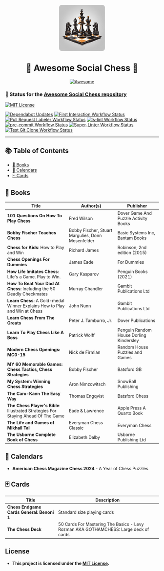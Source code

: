 <div align="center">
  <img src="assets/social-chess-logo.png" alt="Awesome Social Chess Logo" width="150" style="display:block; margin:auto; border-radius:8px;">
  <h1>🎉 Awesome Social Chess 🎉</h1>
  <p>
    <a href="https://github.com/sindresorhus/awesome"><img alt="Awesome" src="https://cdn.rawgit.com/sindresorhus/awesome/d7305f38d29fed78fa85652e3a63e154dd8e8829/media/badge.svg" title="Awesome"></a>
  </p>
</div>

### 🔋 Status for the [Awesome Social Chess repository](https://github.com/brisbanesocialchess/awesome-social-chess)

[![MIT License](https://img.shields.io/github/license/brisbanesocialchess/awesome-social-chess?label=%E2%9A%96%EF%B8%8F%20license)](../LICENSE)

[![Dependabot Updates](https://github.com/brisbanesocialchess/awesome-social-chess/actions/workflows/dependabot/dependabot-updates/badge.svg)](https://github.com/brisbanesocialchess/awesome-social-chess/actions/workflows/dependabot/dependabot-updates)
[![First Interaction Workflow Status](https://github.com/brisbanesocialchess/awesome-social-chess/actions/workflows/welcome.yml/badge.svg)](https://github.com/brisbanesocialchess/awesome-social-chess/actions/workflows/welcome.yml)
[![Pull Request Labeler Workflow Status](https://github.com/brisbanesocialchess/awesome-social-chess/actions/workflows/labeler.yml/badge.svg)](https://github.com/brisbanesocialchess/awesome-social-chess/actions/workflows/labeler.yml)
[![ls-lint Workflow Status](https://github.com/brisbanesocialchess/awesome-social-chess/actions/workflows/ls-lint.yml/badge.svg)](https://github.com/brisbanesocialchess/awesome-social-chess/actions/workflows/ls-lint.yml)
[![pre-commit Workflow Status](https://github.com/brisbanesocialchess/awesome-social-chess/actions/workflows/pre-commit.yml/badge.svg)](https://github.com/brisbanesocialchess/awesome-social-chess/actions/workflows/pre-commit.yml)
[![Super-Linter Workflow Status](https://github.com/brisbanesocialchess/awesome-social-chess/actions/workflows/super-linter.yml/badge.svg)](https://github.com/brisbanesocialchess/awesome-social-chess/actions/workflows/super-linter.yml)
[![Test Git Clone Workflow Status](https://github.com/brisbanesocialchess/awesome-social-chess/actions/workflows/test.yml/badge.svg)](https://github.com/brisbanesocialchess/awesome-social-chess/actions/workflows/test.yml)

---

## 📚 Table of Contents

- [📖 Books](#-books)
- [📅 Calendars](#-calendars)
- [🃏 Cards](#-cards)

## 📖 Books

| Title                                                                              | Author(s)                                         | Publisher                               |
| ---------------------------------------------------------------------------------- | ------------------------------------------------- | --------------------------------------- |
| **101 Questions On How To Play Chess**                                             | Fred Wilson                                       | Dover Game And Puzzle Activity Books    |
| **Bobby Fischer Teaches Chess**                                                    | Bobby Fischer, Stuart Margulies, Donn Mosenfelder | Basic Systems Inc, Bantam Books         |
| **Chess for Kids**: How to Play and Win                                            | Richard James                                     | Robinson; 2nd edition (2015)            |
| **Chess Openings For Dummies**                                                     | James Eade                                        | For Dummies                             |
| **How Life Imitates Chess**: Life's a Game. Play to Win.                           | Gary Kasparov                                     | Penguin Books (2021)                    |
| **How To Beat Your Dad At Chess**: Including the 50 Deadly Checkmates              | Murray Chandler                                   | Gambit Publications Ltd                 |
| **Learn Chess**: A Gold-medal Winner Explains How to Play and Win at Chess         | John Nunn                                         | Gambit Publications Ltd                 |
| **Learn Chess From The Greats**                                                    | Peter J. Tamburro, Jr.                            | Dover Publications                      |
| **Learn To Play Chess Like A Boss**                                                | Patrick Wolff                                     | Penguin Random House Dorling Kindersley |
| **Modern Chess Openings: MC0-15**                                                  | Nick de Firmian                                   | Random House Puzzles and Games          |
| **MY 60 Memorable Games: Chess Tactics, Chess Strategies**                         | Bobby Fischer                                     | Batsford GB                             |
| **My System: Winning Chess Strategies**                                            | Aron Nimzowitsch                                  | SnowBall Publishing                     |
| **The Caro-Kann The Easy Way**                                                     | Thomas Engqvist                                   | Batsford Chess                          |
| **The Chess Player's Bible**: Illustrated Strategies For Staying Ahead Of The Game | Eade & Lawrence                                   | Apple Press A Quarto Book               |
| **The Life and Games of Mikhail Tal**                                              | Everyman Chess Classic                            | Everyman Chess                          |
| **The Usborne Complete Book of Chess**                                             | Elizabeth Dalby                                   | Usborne Publishing Ltd                  |

## 📅 Calendars

- **American Chess Magazine Chess 2024** - A Year of Chess Puzzles

## 🃏 Cards

| Title                                     | Description                                                                          |
| ----------------------------------------- | ------------------------------------------------------------------------------------ |
| **Chess Endgame Cards General: Benoni 1** | Standard size playing cards                                                          |
| **The Chess Deck**                        | 50 Cards For Mastering The Basics - Levy Rozman AKA GOTHAMCHESS: Large deck of cards |

## License

- **This project is licensed under the [MIT License](LICENSE).**
